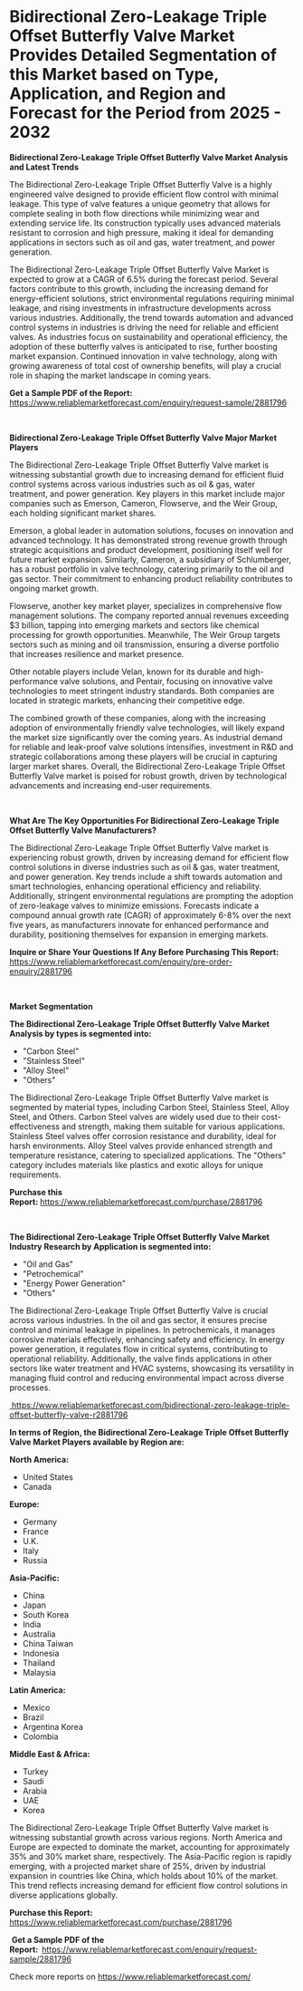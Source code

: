 <p><h1>Bidirectional Zero-Leakage Triple Offset Butterfly Valve Market Provides Detailed Segmentation of this Market based on Type, Application, and Region and Forecast for the Period from 2025 - 2032</h1></p><p><strong>Bidirectional Zero-Leakage Triple Offset Butterfly Valve Market Analysis and Latest Trends</strong></p>
<p><p>The Bidirectional Zero-Leakage Triple Offset Butterfly Valve is a highly engineered valve designed to provide efficient flow control with minimal leakage. This type of valve features a unique geometry that allows for complete sealing in both flow directions while minimizing wear and extending service life. Its construction typically uses advanced materials resistant to corrosion and high pressure, making it ideal for demanding applications in sectors such as oil and gas, water treatment, and power generation.</p><p>The Bidirectional Zero-Leakage Triple Offset Butterfly Valve Market is expected to grow at a CAGR of 6.5% during the forecast period. Several factors contribute to this growth, including the increasing demand for energy-efficient solutions, strict environmental regulations requiring minimal leakage, and rising investments in infrastructure developments across various industries. Additionally, the trend towards automation and advanced control systems in industries is driving the need for reliable and efficient valves. As industries focus on sustainability and operational efficiency, the adoption of these butterfly valves is anticipated to rise, further boosting market expansion. Continued innovation in valve technology, along with growing awareness of total cost of ownership benefits, will play a crucial role in shaping the market landscape in coming years.</p></p>
<p><strong>Get a Sample PDF of the Report:&nbsp;</strong> <a href="https://www.reliablemarketforecast.com/enquiry/request-sample/2881796?utm_campaign=3357&utm_medium=2&utm_source=Github&utm_content=ia&utm_term=12032025&utm_id=bidirectional-zero-leakage-triple-offset-butterfly-valve">https://www.reliablemarketforecast.com/enquiry/request-sample/2881796</a></p>
<p>&nbsp;</p>
<p><strong>Bidirectional Zero-Leakage Triple Offset Butterfly Valve Major Market Players</strong></p>
<p><p>The Bidirectional Zero-Leakage Triple Offset Butterfly Valve market is witnessing substantial growth due to increasing demand for efficient fluid control systems across various industries such as oil & gas, water treatment, and power generation. Key players in this market include major companies such as Emerson, Cameron, Flowserve, and the Weir Group, each holding significant market shares.</p><p>Emerson, a global leader in automation solutions, focuses on innovation and advanced technology. It has demonstrated strong revenue growth through strategic acquisitions and product development, positioning itself well for future market expansion. Similarly, Cameron, a subsidiary of Schlumberger, has a robust portfolio in valve technology, catering primarily to the oil and gas sector. Their commitment to enhancing product reliability contributes to ongoing market growth.</p><p>Flowserve, another key market player, specializes in comprehensive flow management solutions. The company reported annual revenues exceeding $3 billion, tapping into emerging markets and sectors like chemical processing for growth opportunities. Meanwhile, The Weir Group targets sectors such as mining and oil transmission, ensuring a diverse portfolio that increases resilience and market presence.</p><p>Other notable players include Velan, known for its durable and high-performance valve solutions, and Pentair, focusing on innovative valve technologies to meet stringent industry standards. Both companies are located in strategic markets, enhancing their competitive edge.</p><p>The combined growth of these companies, along with the increasing adoption of environmentally friendly valve technologies, will likely expand the market size significantly over the coming years. As industrial demand for reliable and leak-proof valve solutions intensifies, investment in R&D and strategic collaborations among these players will be crucial in capturing larger market shares. Overall, the Bidirectional Zero-Leakage Triple Offset Butterfly Valve market is poised for robust growth, driven by technological advancements and increasing end-user requirements.</p></p>
<p>&nbsp;</p>
<p><strong>What Are The Key Opportunities For Bidirectional Zero-Leakage Triple Offset Butterfly Valve Manufacturers?</strong></p>
<p><p>The Bidirectional Zero-Leakage Triple Offset Butterfly Valve market is experiencing robust growth, driven by increasing demand for efficient flow control solutions in diverse industries such as oil & gas, water treatment, and power generation. Key trends include a shift towards automation and smart technologies, enhancing operational efficiency and reliability. Additionally, stringent environmental regulations are prompting the adoption of zero-leakage valves to minimize emissions. Forecasts indicate a compound annual growth rate (CAGR) of approximately 6-8% over the next five years, as manufacturers innovate for enhanced performance and durability, positioning themselves for expansion in emerging markets.</p></p>
<p><strong>Inquire or Share Your Questions If Any Before Purchasing This Report:</strong> <a href="https://www.reliablemarketforecast.com/enquiry/pre-order-enquiry/2881796?utm_campaign=3357&utm_medium=2&utm_source=Github&utm_content=ia&utm_term=12032025&utm_id=bidirectional-zero-leakage-triple-offset-butterfly-valve">https://www.reliablemarketforecast.com/enquiry/pre-order-enquiry/2881796</a></p>
<p>&nbsp;</p>
<p><strong>Market Segmentation</strong></p>
<p><strong>The Bidirectional Zero-Leakage Triple Offset Butterfly Valve Market Analysis by types is segmented into:</strong></p>
<p><ul><li>"Carbon Steel"</li><li>"Stainless Steel"</li><li>"Alloy Steel"</li><li>"Others"</li></ul></p>
<p><p>The Bidirectional Zero-Leakage Triple Offset Butterfly Valve market is segmented by material types, including Carbon Steel, Stainless Steel, Alloy Steel, and Others. Carbon Steel valves are widely used due to their cost-effectiveness and strength, making them suitable for various applications. Stainless Steel valves offer corrosion resistance and durability, ideal for harsh environments. Alloy Steel valves provide enhanced strength and temperature resistance, catering to specialized applications. The "Others" category includes materials like plastics and exotic alloys for unique requirements.</p></p>
<p><strong>Purchase this Report:&nbsp;</strong><a href="https://www.reliablemarketforecast.com/purchase/2881796?utm_campaign=3357&utm_medium=2&utm_source=Github&utm_content=ia&utm_term=12032025&utm_id=bidirectional-zero-leakage-triple-offset-butterfly-valve">https://www.reliablemarketforecast.com/purchase/2881796</a></p>
<p>&nbsp;</p>
<p><strong>The Bidirectional Zero-Leakage Triple Offset Butterfly Valve Market Industry Research by Application is segmented into:</strong></p>
<p><ul><li>"Oil and Gas"</li><li>"Petrochemical"</li><li>"Energy Power Generation"</li><li>"Others"</li></ul></p>
<p><p>The Bidirectional Zero-Leakage Triple Offset Butterfly Valve is crucial across various industries. In the oil and gas sector, it ensures precise control and minimal leakage in pipelines. In petrochemicals, it manages corrosive materials effectively, enhancing safety and efficiency. In energy power generation, it regulates flow in critical systems, contributing to operational reliability. Additionally, the valve finds applications in other sectors like water treatment and HVAC systems, showcasing its versatility in managing fluid control and reducing environmental impact across diverse processes.</p></p>
<p><a href="https://www.reliablemarketforecast.com/bidirectional-zero-leakage-triple-offset-butterfly-valve-r2881796?utm_campaign=3357&utm_medium=2&utm_source=Github&utm_content=ia&utm_term=12032025&utm_id=bidirectional-zero-leakage-triple-offset-butterfly-valve">&nbsp;https://www.reliablemarketforecast.com/bidirectional-zero-leakage-triple-offset-butterfly-valve-r2881796</a></p>
<p><strong>In terms of Region, the Bidirectional Zero-Leakage Triple Offset Butterfly Valve Market Players available by Region are:</strong></p>
<p>
    <p> <strong> North America: </strong>
        <ul>
            <li>United States</li>
            <li>Canada</li>
        </ul>
        </p> 
    <p> <strong> Europe: </strong>
        <ul>
            <li>Germany</li>
            <li>France</li>
            <li>U.K.</li>
            <li>Italy</li>
            <li>Russia</li>
        </ul>
        </p> 
    <p> <strong> Asia-Pacific: </strong>
        <ul>
            <li>China</li>
            <li>Japan</li>
            <li>South Korea</li>
            <li>India</li>
            <li>Australia</li>
            <li>China Taiwan</li>
            <li>Indonesia</li>
            <li>Thailand</li>
            <li>Malaysia</li>
        </ul>
        </p> 
    <p> <strong> Latin America: </strong>
        <ul>
            <li>Mexico</li>
            <li>Brazil</li>
            <li>Argentina Korea</li>
            <li>Colombia</li>
        </ul>
        </p> 
    <p> <strong> Middle East & Africa: </strong>
        <ul>
            <li>Turkey</li>
            <li>Saudi</li>
            <li>Arabia</li>
            <li>UAE</li>
            <li>Korea</li>
        </ul>
    </p>
    </p>
<p><p>The Bidirectional Zero-Leakage Triple Offset Butterfly Valve market is witnessing substantial growth across various regions. North America and Europe are expected to dominate the market, accounting for approximately 35% and 30% market share, respectively. The Asia-Pacific region is rapidly emerging, with a projected market share of 25%, driven by industrial expansion in countries like China, which holds about 10% of the market. This trend reflects increasing demand for efficient flow control solutions in diverse applications globally.</p></p>
<p><strong>Purchase this Report: </strong><a href="https://www.reliablemarketforecast.com/purchase/2881796?utm_campaign=3357&utm_medium=2&utm_source=Github&utm_content=ia&utm_term=12032025&utm_id=bidirectional-zero-leakage-triple-offset-butterfly-valve">https://www.reliablemarketforecast.com/purchase/2881796</a></p>
<p>&nbsp;<strong>Get a Sample PDF of the Report:&nbsp;&nbsp;</strong><a href="https://www.reliablemarketforecast.com/enquiry/request-sample/2881796?utm_campaign=3357&utm_medium=2&utm_source=Github&utm_content=ia&utm_term=12032025&utm_id=bidirectional-zero-leakage-triple-offset-butterfly-valve">https://www.reliablemarketforecast.com/enquiry/request-sample/2881796</a></p>
<p><strong></strong></p>
<p>Check more reports on <a href="https://www.reliablemarketforecast.com/?utm_campaign=3357&utm_medium=2&utm_source=Github&utm_content=ia&utm_term=12032025&utm_id=bidirectional-zero-leakage-triple-offset-butterfly-valve">https://www.reliablemarketforecast.com/</a></p>